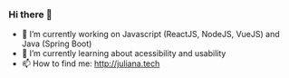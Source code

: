 ### Hi there 🦄

- 🔭 I’m currently working on Javascript (ReactJS, NodeJS, VueJS) and Java (Spring Boot)
- 🌱 I’m currently learning about acessibility and usability
- 📫 How to find me: http://juliana.tech

<!--
**juligaioso/juligaioso** is a ✨ _special_ ✨ repository because its `README.md` (this file) appears on your GitHub profile.


